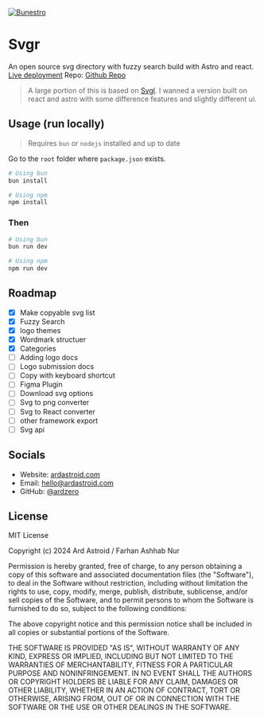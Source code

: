 [![Bunestro](https://svgr.ardastroid.com/ogImage.webp)](https://svgr.ardastroid.com/)

# Svgr

An open source svg directory with fuzzy search build with Astro and react. [Live deployment](https://svgr.ardastroid.com/)
Repo: [Github Repo](https://github.com/ardzero/svgr)

> A large portion of this is based on [Svgl](https://github.com/pheralb/svgl). I wanned a version built on react and astro with some difference features and slightly different ui.

## Usage (run locally)

> Requires `bun` or `nodejs` installed and up to date

Go to the `root` folder where `package.json` exists.

```bash
# Using bun
bun install

# Using npm
npm install
```

### Then

```bash
# Using bun
bun run dev

# Using npm
npm run dev
```

<!-- ## Features

- Astro 5.2
- Tailwind CSS v4
- React Integration
- [Shadcn](https://ui.shadcn.com/) components
- Custom utility components
- Theme support (dark and light mode)
- Tailwind CSS animations using [tailwindcss-motion](https://docs.rombo.co/tailwind)
- SEO optimized (SEO component provided)
- Responsive optimized img loader component
- Share modal
- Utilities like `qrCode gen, string shortner, uniqueCode gen, img placeholder, email validation, hashing etc`

## Config

- Configure colors in `src/styles/globals.css`
- Site default metadata in `astro.config.mjs`
- Component configurations in `src/lib/data/siteData.ts`
- Astro configurations in `astro.config.mjs` -->

## Roadmap

- [x] Make copyable svg list
- [x] Fuzzy Search
- [x] logo themes
- [x] Wordmark structuer
- [x] Categories
- [ ] Adding logo docs
- [ ] Logo submission docs
- [ ] Copy with keyboard shortcut
- [ ] Figma Plugin
- [ ] Download svg options
- [ ] Svg to png converter
- [ ] Svg to React converter
- [ ] other framework export
- [ ] Svg api

## Socials

- Website: [ardastroid.com](https://ardastroid.com)
- Email: [hello@ardastroid.com](mailto:hello@ardastroid.com)
- GitHub: [@ardzero](https://github.com/ardzero)

## License

MIT License

Copyright (c) 2024 Ard Astroid / Farhan Ashhab Nur

Permission is hereby granted, free of charge, to any person obtaining a copy
of this software and associated documentation files (the "Software"), to deal
in the Software without restriction, including without limitation the rights
to use, copy, modify, merge, publish, distribute, sublicense, and/or sell
copies of the Software, and to permit persons to whom the Software is
furnished to do so, subject to the following conditions:

The above copyright notice and this permission notice shall be included in all
copies or substantial portions of the Software.

THE SOFTWARE IS PROVIDED "AS IS", WITHOUT WARRANTY OF ANY KIND, EXPRESS OR
IMPLIED, INCLUDING BUT NOT LIMITED TO THE WARRANTIES OF MERCHANTABILITY,
FITNESS FOR A PARTICULAR PURPOSE AND NONINFRINGEMENT. IN NO EVENT SHALL THE
AUTHORS OR COPYRIGHT HOLDERS BE LIABLE FOR ANY CLAIM, DAMAGES OR OTHER
LIABILITY, WHETHER IN AN ACTION OF CONTRACT, TORT OR OTHERWISE, ARISING FROM,
OUT OF OR IN CONNECTION WITH THE SOFTWARE OR THE USE OR OTHER DEALINGS IN THE
SOFTWARE.

